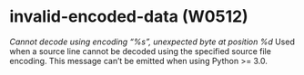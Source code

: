 # invalid-encoded-data (W0512)

*Cannot decode using encoding “%s”, unexpected byte at position %d* Used
when a source line cannot be decoded using the specified source file
encoding. This message can’t be emitted when using Python &gt;= 3.0.
